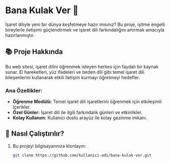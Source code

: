 
# Bana Kulak Ver 🌟  
İşaret diliyle yeni bir dünya keşfetmeye hazır mısınız? Bu proje, işitme engelli bireylerle iletişimi güçlendirmek ve işaret dili farkındalığını artırmak amacıyla hazırlanmıştır.

## 📚 Proje Hakkında  
Bu web sitesi, işaret dilini öğrenmek isteyen herkes için faydalı bir kaynak sunar. El hareketleri, yüz ifadeleri ve beden dili gibi temel işaret dili bileşenlerini kullanarak etkili iletişim kurmayı öğretmeyi hedefler.

### Ana Özellikler:  
- **Öğrenme Modülü:** Temel işaret dili işaretlerini öğrenmek için etkileşimli içerikler.  
- **Özel Günler:** İşaret dili ile ilgili farkındalık günleri ve etkinlikler.  
- **Kolay Kullanım:** Kullanıcı dostu arayüz ile kolay gezinme imkanı.

## 🚀 Nasıl Çalıştırılır?  
1. Bu projeyi bilgisayarınıza klonlayın:  
   ```bash
   git clone https://github.com/kullanici-adi/bana-kulak-ver.git
